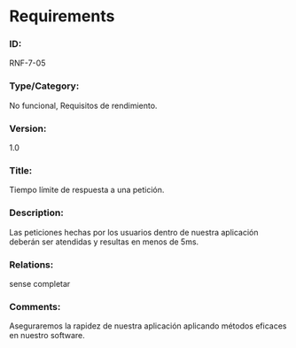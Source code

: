 # Requirements

### ID: 
RNF-7-05

### Type/Category:
No funcional, Requisitos de rendimiento.

### Version:
1.0

### Title: 
Tiempo límite de respuesta a una petición.

### Description: 
Las peticiones hechas por los usuarios dentro de nuestra aplicación deberán ser atendidas y resultas en menos de 5ms.
### Relations: 
sense completar

### Comments: 
Aseguraremos la rapidez de nuestra aplicación aplicando métodos eficaces en nuestro software.
